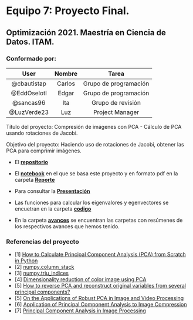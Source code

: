 # **Equipo 7: Proyecto Final.**

## Optimización 2021. Maestría en Ciencia de Datos. ITAM.

### Conformado por:

|User | Nombre|Tarea|
|:---:|:---:|:---:|
|@cbautistap| Carlos|Grupo de programación|
|@EddOselotl| Edgar|Grupo de programación|
|@sancas96| Ita|Grupo de revisión|
|@LuzVerde23| Luz|Project Manager|



Título del proyecto:
Compresión de imágenes con PCA - Cálculo de PCA usando rotaciones de Jacobi.

Objetivo del proyecto: Haciendo uso de rotaciones de Jacobi, obtener las PCA para comprimir imágenes.

- El [**repositorio**](https://github.com/LuzVerde23/proyecto-final-equipo-7) 

- El [**notebook**](https://github.com/LuzVerde23/proyecto-final-equipo-7/blob/main/notebooks/reporte_PCA.ipynb) en el que se basa este proyecto y en formato pdf en la carpeta [**Reporte**](https://drive.google.com/file/d/16dd2palOQib0kyMAVB-qk3qNl1eWPSqR/view?usp=sharing)

- Para consultar la [**Presentación**](https://slides.com/luzhernandez-3/deck) 

- Las funciones para calcular los eigenvalores y egenvectores se encuetran en la carpeta [**codigo**](https://github.com/LuzVerde23/proyecto-final-equipo-7/tree/main/codigo)

- En la carpeta [**avances**](https://github.com/LuzVerde23/proyecto-final-equipo-7/tree/main/Avances) se encuentran las carpetas con resúmenes de los respectivos avances que hemos tenido.

### Referencias del proyecto

* [1] [How to Calculate Principal Component Analysis (PCA) from Scratch in Python](https://machinelearningmastery.com/calculate-principal-component-analysis-scratch-python/)
* [2] [numpy.column_stack](https://numpy.org/doc/stable/reference/generated/numpy.column_stack.html#numpy.column_stack)
* [3] [numpy.triu_indices](https://numpy.org/doc/stable/reference/generated/numpy.triu_indices.html)
* [4] [Dimensionality reduction of color image using PCA](https://towardsdatascience.com/dimensionality-reduction-of-a-color-photo-splitting-into-rgb-channels-using-pca-algorithm-in-python-ba01580a1118)
* [5] [How to reverse PCA and reconstruct original variables from several principal components?](https://stats.stackexchange.com/questions/229092/how-to-reverse-pca-and-reconstruct-original-variables-from-several-principal-com)
* [5] [On the Applications of Robust PCA in Image and Video Processing](https://ieeexplore.ieee.org/document/8425659)
* [6] [Application of Principal Component Analysis to Image Compression](https://www.intechopen.com/chapters/59936)
* [7] [Principal Component Analysis in Image Processing](https://www2.humusoft.cz/www/papers/tcp05/mudrova.pdf)
